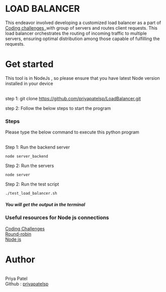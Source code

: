 # LOAD BALANCER

This endeavor involved developing a customized load balancer as a part of <a href="https://codingchallenges.fyi/challenges/challenge-load-balancer">Coding challenges </a>  ,with group of servers and routes client requests. 
This load balancer orchestrates the routing of incoming traffic to multiple servers, ensuring optimal distribution among those capable of fulfilling the requests.

<h1>Get started </h1>
This tool is in NodeJs , so please ensure that you have latest Node version installed in your device 
<br><br>

step 1: git clone https://github.com/priyapatelsp/LoadBalancer.git

step 2: Follow the below steps to start the program 
<h3>Steps </h3>
Please type the below command to execute this python program <br><br>

Step 1: Run the backend server
````
node server_backend
````
Step 2: Run the servers 
````
node server   
````
Step 2: Run the test script
````
./test_load_balancer.sh
````


<h5>You will get the output in the terminal <h5>


<h3> Useful resources for Node js connections  </h3>
<a href="https://codingchallenges.fyi/challenges/challenge-load-balancer">Coding Challenges </a>
<br>
<a href="https://en.wikipedia.org/wiki/Round-robin_tournament">Round-robin</a>
<br>
<a href="https://www.youtube.com/watch?v=2oZJSePTivY">Node js</a>
<br>


<h1>Author</h1><br>
Priya Patel <br>
Github : <a href="https://github.com/priyapatelsp">priyapatelsp</a>
